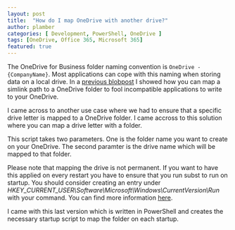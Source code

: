 ```yaml
---
layout: post
title:  "How do I map OneDrive with another drive?"
author: plamber
categories: [ Development, PowerShell, OneDrive ]
tags: [OneDrive, Office 365, Microsoft 365]
featured: true
---
```

The OneDrive for Business folder naming convention is `OneDrive - {CompanyName}`. Most applications can cope with this naming when storing data on a local drive. In a [previous blobpost](/Rename-Or-Remove-Spaces-From-OneDrive-Folder-Name) I showed how you can map a simlink path to a OneDrive folder to fool incompatible applications to write to your OneDrive.

I came across to another use case where we had to ensure that a specific drive letter is mapped to a OneDrive folder. I came accross to this solution where you can map a drive letter with a folder.

<script src="https://gist.github.com/plamber/18c0f6c74917eecb01491e42efd489fb.js"></script>

This script takes two parameters. One is the folder name you want to create on your OneDrive. The second paramter is the drive name which will be mapped to that folder.

Please note that mapping the drive is not permanent. If you want to have this applied on every restart you have to ensure that you run subst to run on startup. You should consider creating an entry under *HKEY_CURRENT_USER\Software\Microsoft\Windows\CurrentVersion\Run* with your command. You can find more information [here](https://www.raymond.cc/blog/map-folder-or-directory-to-drive-letter-for-quick-and-easy-access/#:~:text=Select%20the%20drive%20letter%20from%20the%20drop%20down,Subst%20during%20startup%20to%20assign%20the%20drive%20letters).

I came with this last version which is written in PowerShell and creates the necessary startup script to map the folder on each startup.

<script src="https://gist.github.com/plamber/4e074791ca569143210decbd3d4de686.js"></script>
